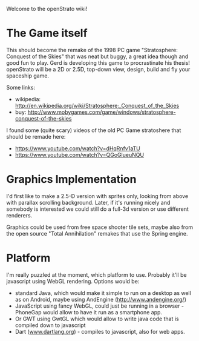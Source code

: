 Welcome to the openStrato wiki!


The Game itself
=================

This should become the remake of the 1998 PC game "Stratosphere: Conquest of the Skies" that was neat but buggy, a great idea though and good fun to play. Gerd is developing this game to procrastinate his thesis!
openStrato will be a 2D or 2.5D, top-down view, design, build and fly your spaceship game.

Some links:
* wikipedia: http://en.wikipedia.org/wiki/Stratosphere:_Conquest_of_the_Skies
* buy: http://www.mobygames.com/game/windows/stratosphere-conquest-of-the-skies


I found some (quite scary) videos of the old PC Game stratoshere that should be remade here:
* https://www.youtube.com/watch?v=dHqRnfv1aTU
* https://www.youtube.com/watch?v=QGoGlueuNQU

Graphics Implementation
========================

I'd first like to make a 2.5-D version with sprites only, looking from above with parallax scrolling background.
Later, if it's running nicely and somebody is interested we could still do a full-3d version or use different renderers.

Graphics could be used from free space shooter tile sets, maybe also from the open source "Total Annihilation" remakes that use the Spring engine.

Platform
==========

I'm really puzzled at the moment, which platform to use. Probably it'll be javascript using WebGL rendering. Options would be:


* standard Java, which would make it simple to run on a desktop as well as on Android, maybe using AndEngine (http://www.andengine.org/)
* JavaScript using fancy WebGL, could just be running in a browser - PhoneGap would allow to have it run as a smartphone app.
* Or GWT using GwtGL which would allow to write java code that is compiled down to javascript
* Dart (www.dartlang.org) - compiles to javascript, also for web apps.
